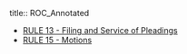 title:: ROC_Annotated

- <a href="ROC_Annotated_Rule_13">RULE 13 - Filing and Service of Pleadings</a>
- <a href="ROC_Annotated_Rule_15">RULE 15 - Motions</a>